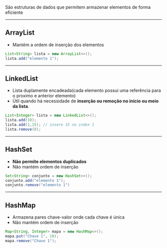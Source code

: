 São estruturas de dados que permitem armazenar elementos de forma eficiente
___
## ArrayList
- Mantém a ordem de inserção dos elementos
``` java
List<String> lista = new ArrayList<>();
lista.add("elemento 1");
```
___
## LinkedList
- Lista duplamente encadeada(cada elemento possui uma referência para o proximo e anterior elemento)
- Útil quando há necessidade de **inserção ou remoção no início ou meio da lista**.
```java
List<Integer> lista = new LinkedList<>();
lista.add(10);
lista.add(1,15); // insere 15 no index 1
lista.remove(0);
```
___
## HashSet
- **Não permite elementos duplicados**
- Não mantém ordem de inserção
```java
Set<String> conjunto = new HashSet<>();
conjunto.add("elemento 1");
conjunto.remove("elemento 1")
```
___
## HashMap
- Armazena pares chave-valor onde cada chave é única
- Não mantém ordem de inserção
```java
Map<String, Integer> mapa = new HashMap<>();
mapa.put("Chave 1", 10);
mapa.remove("Chave 1");
```